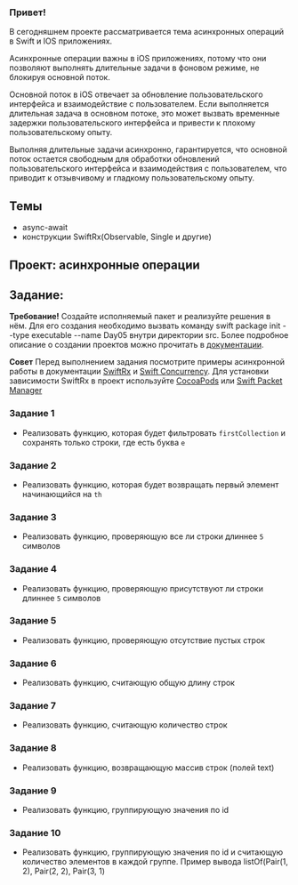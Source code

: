 ### Привет!

В сегодняшнем проекте рассматривается тема асинхронных операций в Swift и IOS приложениях. 

Асинхронные операции важны в iOS приложениях, потому что они позволяют выполнять длительные задачи в фоновом режиме, не блокируя основной поток.

Основной поток в iOS отвечает за обновление пользовательского интерфейса и взаимодействие с пользователем. 
Если выполняется длительная задача в основном потоке, 
это может вызвать временные задержки пользовательского интерфейса и привести к плохому пользовательскому опыту.

Выполняя длительные задачи асинхронно, гарантируется, 
что основной поток остается свободным для обработки обновлений пользовательского интерфейса 
и взаимодействия с пользователем, что приводит к отзывчивому и гладкому пользовательскому опыту.

## Темы
- async-await
- конструкции SwiftRx(Observable, Single и другие)

## Проект: асинхронные операции 

## Задание:

**Требование!** Создайте исполняемый пакет и реализуйте решения в нём. Для его создания необходимо вызвать команду swift package init --type executable --name Day05 внутри директории src. Более подробное описание о создании проектов можно прочитать в [документации](https://www.swift.org/getting-started/).

**Совет** Перед выполнением задания посмотрите примеры асинхронной работы в документации [SwiftRx](https://github.com/ReactiveX/RxSwift/tree/main/Documentation) и [Swift Concurrency](https://docs.swift.org/swift-book/LanguageGuide/Concurrency.html).
Для установки зависимости SwiftRx в проект используйте [CocoaPods](https://guides.cocoapods.org/) или [Swift Packet Manager](https://www.swift.org/package-manager/)


### Задание 1

- Реализовать функцию, которая будет фильтровать `firstCollection` и сохранять только строки, где есть буква `e`

### Задание 2

- Реализовать функцию, которая будет возвращать первый элемент начинающийся на `th`

### Задание 3

- Реализовать функцию, проверяющую все ли строки длиннее `5` символов

### Задание 4

- Реализовать функцию, проверяющую присутствуют ли строки длиннее `5` символов

### Задание 5

- Реализовать функцию, проверяющую отсутствие пустых строк

### Задание 6

- Реализовать функцию, считающую общую длину строк

### Задание 7

- Реализовать функцию, считающую количество строк

### Задание 8

- Реализовать функцию, возвращающую массив строк (полей text)

### Задание 9

- Реализовать функцию, группирующую значения по id

### Задание 10

- Реализовать функцию, группирующую значения по id и считающую количество элементов в каждой группе. 
Пример вывода listOf(Pair(1, 2), Pair(2, 2), Pair(3, 1)
